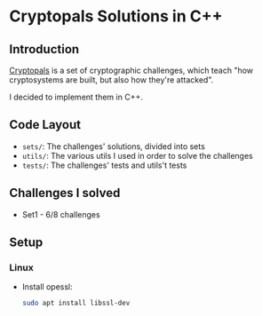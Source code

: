 # Cryptopals Solutions in C++
## Introduction
[Cryptopals](https://cryptopals.com/) is a set of cryptographic challenges, which teach "how cryptosystems are built, but also how they're attacked".

I decided to implement them in C++.

## Code Layout
* `sets/`: The challenges' solutions, divided into sets
* `utils/`: The various utils I used in order to solve the challenges
* `tests/`: The challenges' tests and utils't tests

## Challenges I solved

* Set1 - 6/8 challenges

## Setup
### Linux
* Install opessl:
    ```bash
    sudo apt install libssl-dev
    ```